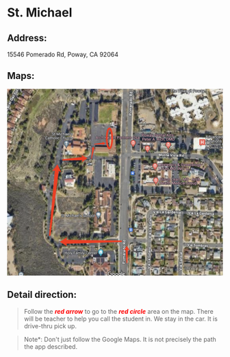 # St. Michael

## Address: 
15546 Pomerado Rd, Poway, CA 92064

## Maps:
![St. Michael Map](St_Michael.jpg)

## Detail direction:

> Follow the <span style="color:red">***red arrow***</span> to go to the <span style="color:red">***red circle***</span> area on the map. There will be teacher to help you call the student in. We stay in the car. It is drive-thru pick up.

> Note*: Don't just follow the Google Maps. It is not precisely the path the app described. 